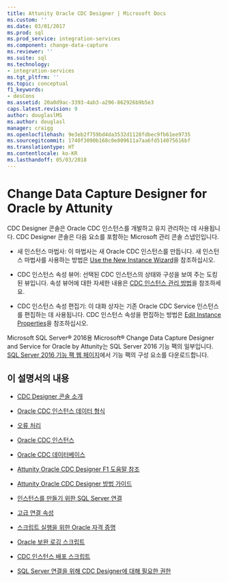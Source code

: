 ```yaml
---
title: Attunity Oracle CDC Designer | Microsoft Docs
ms.custom: ''
ms.date: 03/01/2017
ms.prod: sql
ms.prod_service: integration-services
ms.component: change-data-capture
ms.reviewer: ''
ms.suite: sql
ms.technology:
- integration-services
ms.tgt_pltfrm: ''
ms.topic: conceptual
f1_keywords:
- desCons
ms.assetid: 20a0d9ac-3393-4ab3-a296-862926b9b5e3
caps.latest.revision: 9
author: douglaslMS
ms.author: douglasl
manager: craigg
ms.openlocfilehash: 9e3eb2f759bd4da3532d1128fdbec9fb61ee9735
ms.sourcegitcommit: 1740f3090b168c0e809611a7aa6fd514075616bf
ms.translationtype: HT
ms.contentlocale: ko-KR
ms.lasthandoff: 05/03/2018
---
```

# <a name="change-data-capture-designer-for-oracle-by-attunity"></a>Change Data Capture Designer for Oracle by Attunity
  CDC Designer 콘솔은 Oracle CDC 인스턴스를 개발하고 유지 관리하는 데 사용됩니다. CDC Designer 콘솔은 다음 요소를 포함하는 Microsoft 관리 콘솔 스냅인입니다.  
  
-   새 인스턴스 마법사: 이 마법사는 새 Oracle CDC 인스턴스를 만듭니다. 새 인스턴스 마법사를 사용하는 방법은 [Use the New Instance Wizard](../../integration-services/change-data-capture/use-the-new-instance-wizard.md)을 참조하십시오.  
  
-   CDC 인스턴스 속성 뷰어: 선택된 CDC 인스턴스의 상태와 구성을 보여 주는 도킹된 뷰입니다. 속성 뷰어에 대한 자세한 내용은 [CDC 인스턴스 관리 방법](../../integration-services/change-data-capture/how-to-manage-a-cdc-instance.md)을 참조하세요.  
  
-   CDC 인스턴스 속성 편집기: 이 대화 상자는 기존 Oracle CDC Service 인스턴스를 편집하는 데 사용됩니다. CDC 인스턴스 속성을 편집하는 방법은 [Edit Instance Properties](../../integration-services/change-data-capture/edit-instance-properties.md)을 참조하십시오.  
  
 Microsoft SQL Server® 2016용 Microsoft® Change Data Capture Designer and Service for Oracle by Attunity는 SQL Server 2016 기능 팩의 일부입니다. [SQL Server 2016 기능 팩 웹 페이지](http://go.microsoft.com/fwlink/?LinkId=746297)에서 기능 팩의 구성 요소를 다운로드합니다.  
  
## <a name="in-this-documentation"></a>이 설명서의 내용  
  
-   [CDC Designer 콘솔 소개](../../integration-services/change-data-capture/the-cdc-designer-console-introduction.md)  
  
-   [Oracle CDC 인스턴스 데이터 형식](../../integration-services/change-data-capture/oracle-cdc-instance-data-types.md)  
  
-   [오류 처리](../../integration-services/change-data-capture/error-handling.md)  
  
-   [Oracle CDC 인스턴스](../../integration-services/change-data-capture/the-oracle-cdc-instance.md)  
  
-   [Oracle CDC 데이터베이스](../../integration-services/change-data-capture/the-oracle-cdc-databases.md)  
  
-   [Attunity Oracle CDC Designer F1 도움말 참조](../../integration-services/change-data-capture/change-data-capture-designer-for-oracle-by-attunity-f1-help-reference.md)  
  
-   [Attunity Oracle CDC Designer 방법 가이드](../../integration-services/change-data-capture/change-data-capture-designer-for-oracle-by-attunity-how-to-guide.md)  
  
-   [인스턴스를 만들기 위한 SQL Server 연결](../../integration-services/change-data-capture/sql-server-connection-for-instance-creation.md)  
  
-   [고급 연결 속성](../../integration-services/change-data-capture/advanced-connection-properties.md)  
  
-   [스크립트 실행을 위한 Oracle 자격 증명](../../integration-services/change-data-capture/oracle-credentials-for-running-script.md)  
  
-   [Oracle 보완 로깅 스크립트](../../integration-services/change-data-capture/oracle-supplemental-logging-script.md)  
  
-   [CDC 인스턴스 배포 스크립트](../../integration-services/change-data-capture/cdc-instance-deployment-script.md)  
  
-   [SQL Server 연결을 위해 CDC Designer에 대해 필요한 권한](../../integration-services/change-data-capture/sql-server-connection-required-permissions-for-the-cdc-designer.md)  
  
  
